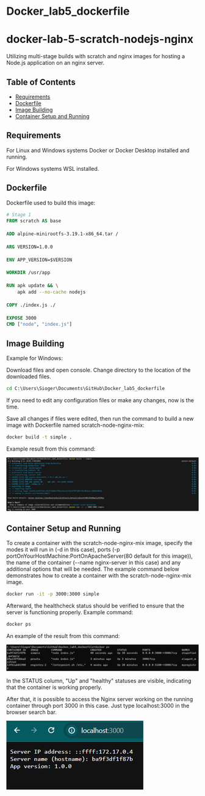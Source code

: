 # Docker_lab5_dockerfile
 
# docker-lab-5-scratch-nodejs-nginx
Utilizing multi-stage builds with scratch and nginx images for hosting a Node.js application on an nginx server.

## Table of Contents

- [Requirements](#requirements)
- [Dockerfile](#dockerfile)
- [Image Building](#image-building)
- [Container Setup and Running](#container-setup-and-running)

## Requirements

For Linux and Windows systems Docker or Docker Desktop installed and running.

For Windows systems WSL installed.

## Dockerfile

Dockerfile used to build this image:

```dockerfile
# Stage 1
FROM scratch AS base

ADD alpine-minirootfs-3.19.1-x86_64.tar /

ARG VERSION=1.0.0

ENV APP_VERSION=$VERSION

WORKDIR /usr/app

RUN apk update && \
    apk add --no-cache nodejs
    
COPY ./index.js ./

EXPOSE 3000
CMD ["node", "index.js"]
```

## Image Building

Example for Windows:

Download files and open console. Change directory to the location of the downloaded files.

```cmd
cd C:\Users\Sioger\Documents\GitHub\Docker_lab5_dockerfile
```

If you need to edit any configuration files or make any changes, now is the time.

Save all changes if files were edited, then run the command to build a new image with Dockerfile named scratch-node-nginx-mix:

```cmd
docker build -t simple .
```
Example result from this command:

![Image Build](obrazki/dockerbuild.png)

## Container Setup and Running

To create a container with the scratch-node-nginx-mix image, specify the modes it will run in (-d in this case), ports (-p portOnYourHostMachine:PortOnApacheServer(80 default for this image)), the name of the container (--name nginx-server in this case) and any additional options that will be needed. The example command below demonstrates how to create a container with the scratch-node-nginx-mix image.

```cmd
docker run -it -p 3000:3000 simple 
```

Afterward, the healthcheck status should be verified to ensure that the server is functioning properly. Example command:

```cmd
docker ps 
```

An example of the result from this command:

![Healthy](obrazki/dockerps.png)

In the STATUS column, "Up" and "healthy" statuses are visible, indicating that the container is working properly.

After that, it is possible to access the Nginx server working on the running container through port 3000 in this case. Just type localhost:3000 in the browser search bar.

![Custom Server Home Page](obrazki/strona.png)

